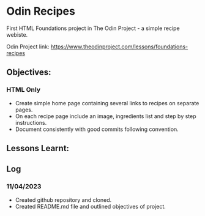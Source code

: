 # Odin Recipes

First HTML Foundations project in The Odin Project - a simple recipe webiste.

Odin Project link: https://www.theodinproject.com/lessons/foundations-recipes

## Objectives:
### HTML Only
- Create simple home page containing several links to recipes on separate pages.
- On each recipe page include an image, ingredients list and step by step instructions.
- Document consistently with good commits following convention.

## Lessons Learnt:

## Log
### 11/04/2023
- Created github repository and cloned.
- Created README.md file and outlined objectives of project.